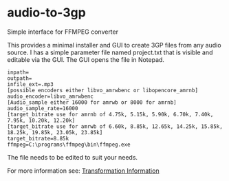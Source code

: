# audio-to-3gp
Simple interface for FFMPEG converter

This provides a minimal installer and GUI to create 3GP files from any audio source. I has a simple parameter file named project.txt that is visible and editable via the GUI. The GUI opens the file in Notepad.

```
inpath=
outpath=
infile_ext=.mp3
[possible encoders either libvo_amrwbenc or libopencore_amrnb]
audio_encoder=libvo_amrwbenc
[Audio_sample either 16000 for amrwb or 8000 for amrnb]
audio_sample_rate=16000
[target_bitrate use for amrnb of 4.75k, 5.15k, 5.90k, 6.70k, 7.40k, 7.95k, 10.20k, 12.20k]
[target_bitrate use for amrwb of 6.60k, 8.85k, 12.65k, 14.25k, 15.85k, 18.25k, 19.85k, 23.05k, 23.85k]
target_bitrate=8.85k
ffmpeg=C:\programs\ffmpeg\bin\ffmpeg.exe
```
The file needs to be edited to suit your needs.

For more information see: [Transformation Information](transform-info.md)
